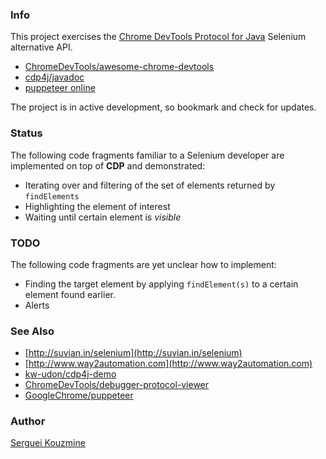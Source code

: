 ### Info

This project exercises the [Chrome DevTools Protocol for Java](https://github.com/webfolderio/cdp4j) Selenium alternative API.

  * [ChromeDevTools/awesome-chrome-devtools](https://github.com/ChromeDevTools/awesome-chrome-devtools)
  * [cdp4j/javadoc](https://webfolder.io/cdp4j/javadoc/index.html)
  * [puppeteer online](https://try-puppeteer.appspot.com/)

The project is in active development, so bookmark and check for updates.

### Status
The following code fragments familiar to a Selenium developer are implemented on top of __CDP__ and demonstrated:

* Iterating over and filtering of the set of elements returned by `findElements`
* Highlighting the element of interest
* Waiting until certain element is *visible*

### TODO

The following code fragments are yet unclear how to implement: 

* Finding the target element by applying `findElement(s)` to a certain element found earlier.
* Alerts

### See Also
  * [http://suvian.in/selenium](http://suvian.in/selenium)
  * [http://www.way2automation.com](http://www.way2automation.com)
  * [kw-udon/cdp4j-demo](https://github.com/kw-udon/cdp4j-demo)
  * [ChromeDevTools/debugger-protocol-viewer](https://github.com/ChromeDevTools/debugger-protocol-viewer)
  * [GoogleChrome/puppeteer](https://github.com/GoogleChrome/puppeteer)

### Author
[Serguei Kouzmine](kouzmine_serguei@yahoo.com)
